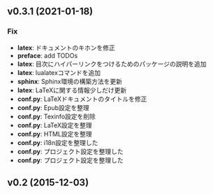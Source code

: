 ## v0.3.1 (2021-01-18)

### Fix

- **latex**: ドキュメントのキホンを修正
- **preface**: add TODOs
- **latex**: 目次にハイパーリンクをつけるためのパッケージの説明を追加
- **latex**: lualatexコマンドを追加
- **sphinx**: Sphinx環境の構築方法を更新
- **latex**: LaTeXに関する情報少しだけ更新
- **conf.py**: LaTeXドキュメントのタイトルを修正
- **conf.py**: Epub設定を整理
- **conf.py**: Texinfo設定を削除
- **conf.py**: LaTeX設定を整理
- **conf.py**: HTML設定を整理
- **conf.py**: i18n設定を整理した
- **conf.py**: プロジェクト設定を整理した
- **conf.py**: プロジェクト設定を整理した

## v0.2 (2015-12-03)
